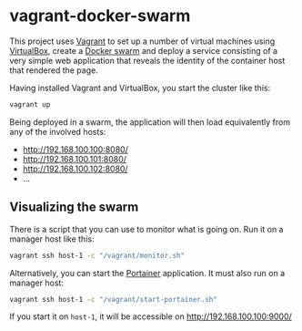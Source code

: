 # vagrant-docker-swarm

This project uses [Vagrant](https://www.vagrantup.com/) to set up a number of virtual machines using [VirtualBox](https://www.virtualbox.org/), create a [Docker swarm](https://docs.docker.com/engine/swarm/) and deploy a service consisting of a very simple web application that reveals the identity of the container host that rendered the page.

Having installed Vagrant and VirtualBox, you start the cluster like this:

```bash
vagrant up
```

Being deployed in a swarm, the application will then load equivalently from any of the involved hosts:

- http://192.168.100.100:8080/
- http://192.168.100.101:8080/
- http://192.168.100.102:8080/
- ...

## Visualizing the swarm

There is a script that you can use to monitor what is going on. Run it on a manager host like this:

```bash
vagrant ssh host-1 -c "/vagrant/monitor.sh"
```

Alternatively, you can start the [Portainer](https://portainer.io/) application. It must also run on a manager host:

```bash
vagrant ssh host-1 -c "/vagrant/start-portainer.sh"
```
If you start it on `host-1`, it will be accessible on http://192.168.100.100:9000/
